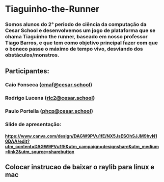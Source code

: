 # Tiaguinho-the-Runner
### Somos alunos do 2° periodo de ciência da computação da Cesar School e desenvolvemos um jogo de plataforma que se chama Tiaguinho the runner, baseado em nosso professor Tiago Barros, e que tem como objetivo principal fazer com que o boneco passe o máximo de tempo vivo, desviando dos obstáculos/monstros.

## Participantes:

### Caio Fonseca (cmaf@cesar.school)
### Rodrigo Lucena (rlc2@cesar.school)
### Paulo Portella (phcp@cesar.school)

### Slide de apresentação:

#### https://www.canva.com/design/DAGW9PVu1fE/NX5JsESOhSJJM9hvN10DAA/edit?utm_content=DAGW9PVu1fE&utm_campaign=designshare&utm_medium=link2&utm_source=sharebutton

## Colocar instrucao de baixar o raylib para linux e mac
